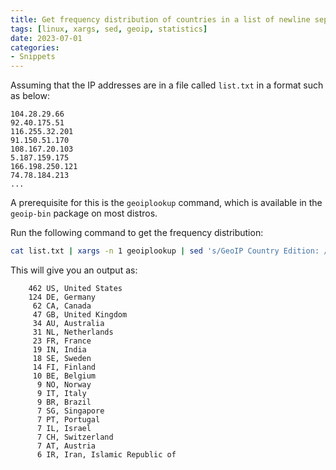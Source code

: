 ```yaml
---
title: Get frequency distribution of countries in a list of newline separated IP addresses in Linux
tags: [linux, xargs, sed, geoip, statistics]
date: 2023-07-01
categories:
- Snippets
---
```


Assuming that the IP addresses are in a file called `list.txt` in a format such as below:

```
104.28.29.66
92.40.175.51
116.255.32.201
91.150.51.170
108.167.20.103
5.187.159.175
166.198.250.121
74.78.184.213
...
```
A prerequisite for this is the `geoiplookup` command, which is available in the `geoip-bin` package on most distros.

Run the following command to get the frequency distribution:

```sh
cat list.txt | xargs -n 1 geoiplookup | sed 's/GeoIP Country Edition: //g' | sort | uniq -c | sort -r
```

This will give you an output as:

```
    462 US, United States
    124 DE, Germany
     62 CA, Canada
     47 GB, United Kingdom
     34 AU, Australia
     31 NL, Netherlands
     23 FR, France
     19 IN, India
     18 SE, Sweden
     14 FI, Finland
     10 BE, Belgium
      9 NO, Norway
      9 IT, Italy
      9 BR, Brazil
      7 SG, Singapore
      7 PT, Portugal
      7 IL, Israel
      7 CH, Switzerland
      7 AT, Austria
      6 IR, Iran, Islamic Republic of
```